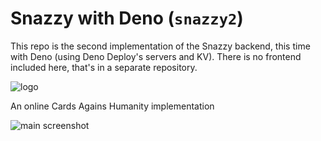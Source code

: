 # Snazzy with Deno (`snazzy2`)

This repo is the second implementation of the Snazzy backend, this time with Deno (using Deno Deploy's servers and KV). There is no frontend included here, that's in a separate repository.

![logo](https://i.imgur.com/8wnwx4g.png)

An online Cards Agains Humanity implementation

![main screenshot](https://i.imgur.com/F7gIAzc.png)

